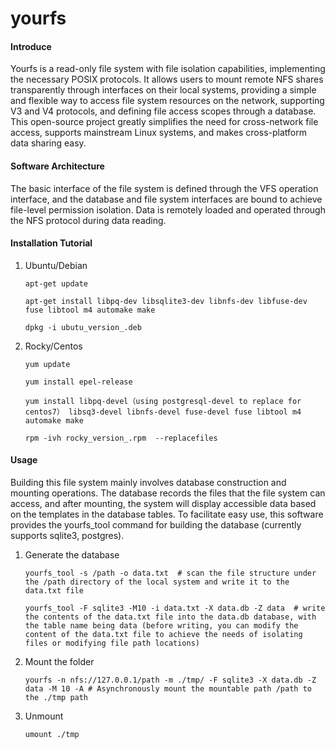 # yourfs

#### Introduce
Yourfs is a read-only file system with file isolation capabilities, implementing the necessary POSIX protocols. It allows users to mount remote NFS shares transparently through interfaces on their local systems, providing a simple and flexible way to access file system resources on the network, supporting V3 and V4 protocols, and defining file access scopes through a database. This open-source project greatly simplifies the need for cross-network file access, supports mainstream Linux systems, and makes cross-platform data sharing easy.

#### Software Architecture
The basic interface of the file system is defined through the VFS operation interface, and the database and file system interfaces are bound to achieve file-level permission isolation. Data is remotely loaded and operated through the NFS protocol during data reading.

#### Installation Tutorial

1.  Ubuntu/Debian

    `apt-get update`

    `apt-get install libpq-dev libsqlite3-dev libnfs-dev libfuse-dev fuse libtool m4 automake make`

    `dpkg -i ubutu_version_.deb`


2.  Rocky/Centos
     
    `yum update`

    `yum install epel-release`

    `yum install libpq-devel（using postgresql-devel to replace for centos7） libsq3-devel libnfs-devel fuse-devel fuse libtool m4 automake make`

    `rpm -ivh rocky_version_.rpm  --replacefiles`


#### Usage
Building this file system mainly involves database construction and mounting operations. The database records the files that the file system can access, and after mounting, the system will display accessible data based on the templates in the database tables. To facilitate easy use, this software provides the yourfs_tool command for building the database (currently supports sqlite3, postgres).

1.  Generate the database


    `yourfs_tool -s /path -o data.txt  # scan the file structure under the /path directory of the local system and write it to the data.txt file`

    `yourfs_tool -F sqlite3 -M10 -i data.txt -X data.db -Z data  # write the contents of the data.txt file into the data.db database, with the table name being data (before writing, you can modify the content of the data.txt file to achieve the needs of isolating files or modifying file path locations)`

2.  Mount the folder

    `yourfs -n nfs://127.0.0.1/path -m ./tmp/ -F sqlite3 -X data.db -Z data -M 10 -A # Asynchronously mount the mountable path /path to the ./tmp path`

3.  Unmount

    `umount ./tmp`

